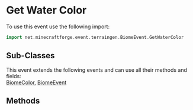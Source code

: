 # Get Water Color

To use this event use the following import:
```groovy
import net.minecraftforge.event.terraingen.BiomeEvent.GetWaterColor
```

## Sub-Classes
This event extends the following events and can use all their methods and fields: <br>
[BiomeColor](biome_color.md), [BiomeEvent](biome_event.md)

## Methods
